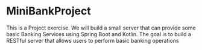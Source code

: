 # MiniBankProject
This is a Project exercise. We will build a small server that can provide some basic Banking Services using Spring Boot and Kotlin. The goal is to build a RESTful server that allows users to perform basic banking operations
